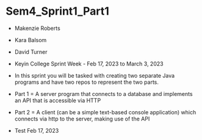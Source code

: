 # Sem4_Sprint1_Part1

- Makenzie Roberts
- Kara Balsom
- David Turner

- Keyin College Sprint Week - Feb 17, 2023 to March 3, 2023
- In this sprint you will be tasked with creating two separate Java programs and have two repos to represent the two parts. 
- Part 1 = A server program that connects to a database and implements an API that is accessible via HTTP
- Part 2 = A client (can be a simple text-based console application) which connects via http to the server, making use of the API
- Test Feb 17, 2023
